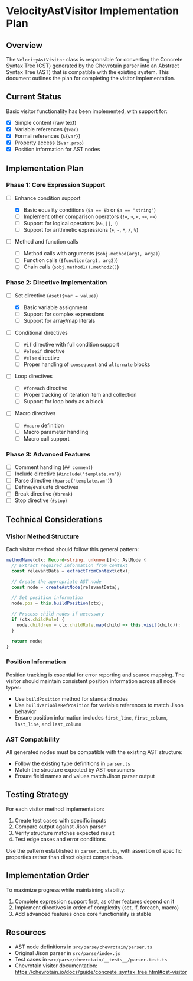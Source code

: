 # VelocityAstVisitor Implementation Plan

## Overview

The `VelocityAstVisitor` class is responsible for converting the Concrete Syntax Tree (CST) generated by the Chevrotain parser into an Abstract Syntax Tree (AST) that is compatible with the existing system. This document outlines the plan for completing the visitor implementation.

## Current Status

Basic visitor functionality has been implemented, with support for:

- [x] Simple content (raw text)
- [x] Variable references (`$var`)
- [x] Formal references (`${var}`)
- [x] Property access (`$var.prop`)
- [x] Position information for AST nodes

## Implementation Plan

### Phase 1: Core Expression Support

- [ ] Enhance condition support

  - [x] Basic equality conditions (`$a == $b` or `$a == "string"`)
  - [ ] Implement other comparison operators (`!=`, `>`, `<`, `>=`, `<=`)
  - [ ] Support for logical operators (`&&`, `||`, `!`)
  - [ ] Support for arithmetic expressions (`+`, `-`, `*`, `/`, `%`)

- [ ] Method and function calls
  - [ ] Method calls with arguments (`$obj.method(arg1, arg2)`)
  - [ ] Function calls (`$function(arg1, arg2)`)
  - [ ] Chain calls (`$obj.method1().method2()`)

### Phase 2: Directive Implementation

- [ ] Set directive (`#set($var = value)`)

  - [x] Basic variable assignment
  - [ ] Support for complex expressions
  - [ ] Support for array/map literals

- [ ] Conditional directives

  - [ ] `#if` directive with full condition support
  - [ ] `#elseif` directive
  - [ ] `#else` directive
  - [ ] Proper handling of `consequent` and `alternate` blocks

- [ ] Loop directives

  - [ ] `#foreach` directive
  - [ ] Proper tracking of iteration item and collection
  - [ ] Support for loop body as a block

- [ ] Macro directives
  - [ ] `#macro` definition
  - [ ] Macro parameter handling
  - [ ] Macro call support

### Phase 3: Advanced Features

- [ ] Comment handling (`## comment`)
- [ ] Include directive (`#include('template.vm')`)
- [ ] Parse directive (`#parse('template.vm')`)
- [ ] Define/evaluate directives
- [ ] Break directive (`#break`)
- [ ] Stop directive (`#stop`)

## Technical Considerations

### Visitor Method Structure

Each visitor method should follow this general pattern:

```typescript
methodName(ctx: Record<string, unknown[]>): AstNode {
  // Extract required information from context
  const relevantData = extractFromContext(ctx);

  // Create the appropriate AST node
  const node = createAstNode(relevantData);

  // Set position information
  node.pos = this.buildPosition(ctx);

  // Process child nodes if necessary
  if (ctx.childRule) {
    node.children = ctx.childRule.map(child => this.visit(child));
  }

  return node;
}
```

### Position Information

Position tracking is essential for error reporting and source mapping. The visitor should maintain consistent position information across all node types:

- Use `buildPosition` method for standard nodes
- Use `buildVariableRefPosition` for variable references to match Jison behavior
- Ensure position information includes `first_line`, `first_column`, `last_line`, and `last_column`

### AST Compatibility

All generated nodes must be compatible with the existing AST structure:

- Follow the existing type definitions in `parser.ts`
- Match the structure expected by AST consumers
- Ensure field names and values match Jison parser output

## Testing Strategy

For each visitor method implementation:

1. Create test cases with specific inputs
2. Compare output against Jison parser
3. Verify structure matches expected result
4. Test edge cases and error conditions

Use the pattern established in `parser.test.ts`, with assertion of specific properties rather than direct object comparison.

## Implementation Order

To maximize progress while maintaining stability:

1. Complete expression support first, as other features depend on it
2. Implement directives in order of complexity (set, if, foreach, macro)
3. Add advanced features once core functionality is stable

## Resources

- AST node definitions in `src/parse/chevrotain/parser.ts`
- Original Jison parser in `src/parse/index.js`
- Test cases in `src/parse/chevrotain/__tests__/parser.test.ts`
- Chevrotain visitor documentation: https://chevrotain.io/docs/guide/concrete_syntax_tree.html#cst-visitor
